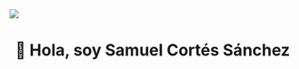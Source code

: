 <img src="[https://i.postimg.cc/DwLwWffB/banner-git-Hub.png]">
<div align="center">
<h1 align="center">👋 Hola, soy Samuel Cortés Sánchez</h1>
</div>
